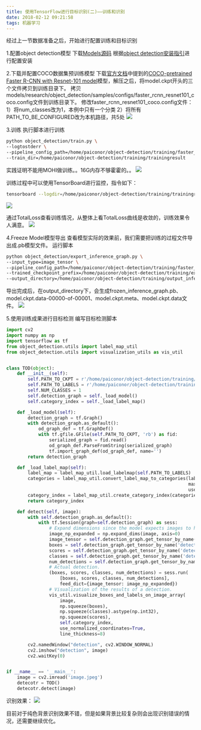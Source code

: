 ```yaml
---
title: 使用TensorFlow进行目标识别(二)——训练和识别
date: 2018-02-12 09:21:58
tags: 机器学习
---
```


经过上一节数据准备之后，开始进行配置训练和目标识别

1.配置object detection模型
下载[Models源码](https://github.com/tensorflow/models)
根据[object detection安装指引](https://github.com/tensorflow/models/blob/master/research/object_detection/g3doc/installation.md)进行配置安装

2.下载并配置COCO数据集预训练模型
下载[官方文档](https://github.com/tensorflow/models/blob/master/research/object_detection/g3doc/running_pets.md)中提到的[COCO-pretrained Faster R-CNN with Resnet-101 model](http://storage.googleapis.com/download.tensorflow.org/models/object_detection/faster_rcnn_resnet101_coco_11_06_2017.tar.gz)模型，解压之后，将model.ckpt开头的三个文件拷贝到训练目录下。
拷贝models/research/object_detection/samples/configs/faster_rcnn_resnet101_coco.config文件到训练目录下。
修改faster_rcnn_resnet101_coco.config文件：
1）将num_classes改为1，本例中只有一个分类
2）将所有PATH_TO_BE_CONFIGURED改为本机路径，共5处
![](objectdetection2/1.png)

3.训练
执行脚本进行训练
```bash
python object_detection/train.py \
--logtostderr \
--pipeline_config_path=/home/paiconor/object-detection/training/faster_rcnn_resnet101_coco.config \
--train_dir=/home/paiconor/object-detection/training/trainingresult
```

实践证明不能用MOHI做训练。。16G内存不够霍霍的。。
![](objectdetection2/2.png)

训练过程中可以使用TensorBoard进行监控，指令如下：
```bash
tensorboard --logdir=/home/paiconor/object-detection/training/trainingresult
```
![](objectdetection2/3.png)

通过TotalLoss查看训练情况，从整体上看TotalLoss曲线是收敛的，训练效果令人满意。
![](objectdetection2/4.png)

4.Freeze Model模型导出
查看模型实际的效果前，我们需要把训练的过程文件导出成.pb模型文件。
运行脚本
```bash
python object_detection/export_inference_graph.py \
--input_type=image_tensor \
--pipeline_config_path=/home/paiconor/object-detection/training/faster_rcnn_resnet101_coco.config \
--trained_checkpoint_prefix=/home/paiconor/object-detection/training/export/model.ckpt-2107 \
--output_directory=/home/paiconor/object-detection/training/output_inference_graph.pb
```
导出完成后，在output_directory下，会生成frozen_inference_graph.pb、model.ckpt.data-00000-of-00001、model.ckpt.meta、model.ckpt.data文件。
![](objectdetection2/5.png)

5.使用训练成果进行目标检测
编写目标检测脚本
```python
import cv2
import numpy as np
import tensorflow as tf
from object_detection.utils import label_map_util
from object_detection.utils import visualization_utils as vis_util


class TOD(object):
    def __init__(self):
        self.PATH_TO_CKPT = r'/home/paiconor/object-detection/training/output_inference_graph.pb/frozen_inference_graph.pb'
        self.PATH_TO_LABELS = r'/home/paiconor/object-detection/training/hand.pbtxt'
        self.NUM_CLASSES = 1
        self.detection_graph = self._load_model()
        self.category_index = self._load_label_map()

    def _load_model(self):
        detection_graph = tf.Graph()
        with detection_graph.as_default():
            od_graph_def = tf.GraphDef()
            with tf.gfile.GFile(self.PATH_TO_CKPT, 'rb') as fid:
                serialized_graph = fid.read()
                od_graph_def.ParseFromString(serialized_graph)
                tf.import_graph_def(od_graph_def, name='')
        return detection_graph

    def _load_label_map(self):
        label_map = label_map_util.load_labelmap(self.PATH_TO_LABELS)
        categories = label_map_util.convert_label_map_to_categories(label_map,
                                                                    max_num_classes=self.NUM_CLASSES,
                                                                    use_display_name=True)
        category_index = label_map_util.create_category_index(categories)
        return category_index

    def detect(self, image):
        with self.detection_graph.as_default():
            with tf.Session(graph=self.detection_graph) as sess:
                # Expand dimensions since the model expects images to have shape: [1, None, None, 3] 
                image_np_expanded = np.expand_dims(image, axis=0)
                image_tensor = self.detection_graph.get_tensor_by_name('image_tensor:0')
                boxes = self.detection_graph.get_tensor_by_name('detection_boxes:0')
                scores = self.detection_graph.get_tensor_by_name('detection_scores:0')
                classes = self.detection_graph.get_tensor_by_name('detection_classes:0')
                num_detections = self.detection_graph.get_tensor_by_name('num_detections:0')
                # Actual detection. 
                (boxes, scores, classes, num_detections) = sess.run(
                    [boxes, scores, classes, num_detections],
                    feed_dict={image_tensor: image_np_expanded})
                # Visualization of the results of a detection. 
                vis_util.visualize_boxes_and_labels_on_image_array(
                    image,
                    np.squeeze(boxes),
                    np.squeeze(classes).astype(np.int32),
                    np.squeeze(scores),
                    self.category_index,
                    use_normalized_coordinates=True,
                    line_thickness=8)

        cv2.namedWindow("detection", cv2.WINDOW_NORMAL)
        cv2.imshow("detection", image)
        cv2.waitKey(0)


if __name__ == '__main__':
    image = cv2.imread('image.jpeg')
    detecotr = TOD()
    detecotr.detect(image)
```

识别效果：
![](objectdetection2/6.png)

目前对于纯色背景识别效果不错，但是如果背景比较复杂则会出现识别错误的情况，还需要继续优化。